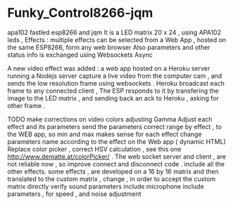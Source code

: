 # Funky_Control8266-jqm
apa102  fastled esp8266 and jqm
It is a LED matrix  20 x 24 , using APA102 leds , 
Effects : multiple effects can be selected from a Web App , hosted on the same ESP8266, form any web browser
Also parameters and other status info is exchanged using Websockets Async

A new video effect was added  : a web app hosted on a Heroku server running a Nodejs server capture a live video from the computer cam , and sends  the low resolution frame using websockets .
Heroku broadcast each frame to any connected client , The ESP responds to it by transfering the image to the LED matrix , and sending back an ack to Heroku , asking for other frame .

TODO
make corrections on video colors adjusting Gamma
Adjust each effect and its parameters
send the parameters correct range by effect , to the WEB app, so min and max makes sense for each effect
change parameters name according to the effect on the Web app ( dynamic HTML)
Replace color picker , correct HSV calculation , see this one http://www.dematte.at/colorPicker/ .
The web socket server and client , are not reliable now , so improve connect and disconnect code .
include all the other effects.
some effects , are developed on a 16 by 16 matrix and then translated to the custom matrix , change , in order to accept the custom matrix directly
verify sound parameters
include microphone
include parameters , for speed , and noise adjustment


